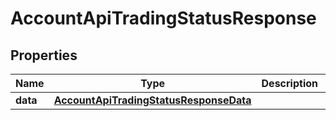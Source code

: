 

# AccountApiTradingStatusResponse


## Properties

| Name | Type | Description | Notes |
|------------ | ------------- | ------------- | -------------|
|**data** | [**AccountApiTradingStatusResponseData**](AccountApiTradingStatusResponseData.md) |  |  [optional] |



